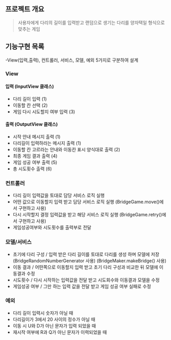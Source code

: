 ## 프로젝트 개요 
> 사용자에게 다리의 길이를 입력받고 랜덤으로 생기는 다리를 양자택일 형식으로 맞추는 게임

## 기능구현 목록
-View(입력,출력), 컨트롤러, 서비스, 모델, 예외 5가지로 구분하여 설계

### View
#### 입력 (InputView 클래스)
- 다리 길이 입력 (1)
- 이동할 칸 선택 (2)
- 게임 다시 시도할지 여부 입력 (3)
####  출력 (OutputView 클래스)
- 시작 안내 메시지 출력 (1)
- 다리길이 입력하라는 메시지 출력 (1)
- 이동할 칸 고르라는 안내와 이동칸 표시 양식대로 출력  (2)
-  최종 게임 결과 출력 (4)
- 게임 성공 여부 출력 (5)
- 총 시도횟수 출력 (6)

### 컨트롤러
- 다리 길이 입력값을 토대로 담당 서비스 로직 실행 
- 어떤 값으로 이동할지 입력 받고 담당 서비스 로직 실행   (BridgeGame.move()에서 구현하고 사용)
- 다시 시작할지 결정 입력값을 받고 해당 서비스 로직 실행  (BridgeGame.retry()에서 구현하고 사용)
- 게임성공여부와 시도횟수를 출력부로 전달 

### 모델/서비스
- 초기에 다리 구성 / 입력 받은 다리 길이를 토대로 다리를 생성 하며 모델에 저장 (BridgeRandomNumberGenerator 사용) (BridgeMaker.makeBridge() 사용)
- 이동 결과  / 어떤쪽으로 이동할지 입력 받고 초기 다리 구성과 비교한 뒤 모델에 이동결과 수정
- 시도횟수 / 다시 시작하는 입력값을 전달 받고 시도회수와 이동결과 모델을 수정
- 게임성공 여부 / 그만 하는 입력 값을 전달 받고 게임 성공 여부 실패로 수정 

### 예외
- 다리 길이 입력시 숫자가 아닐 때
- 다리길이가 3에서 20 사이의 정수가 아닐 때
- 이동 시  U와 D가 아닌 문자가 입력 되었을 때
- 재시작 여부에 R과 Q가 아닌 문자가 이력되었을 때 
